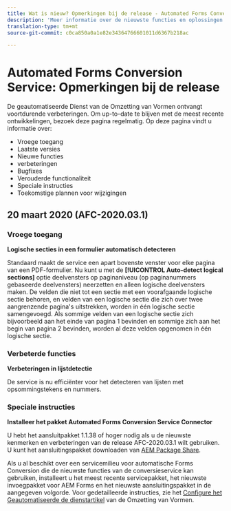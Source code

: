 ```yaml
---
title: Wat is nieuw? Opmerkingen bij de release - Automated Forms Conversion Service
description: 'Meer informatie over de nieuwste functies en oplossingen voor Automated Forms Conversion Service '
translation-type: tm+mt
source-git-commit: c0ca850a0a1e82e34364766601011d6367b218ac

---
```



# Automated Forms Conversion Service: Opmerkingen bij de release

De geautomatiseerde Dienst van de Omzetting van Vormen ontvangt voortdurende verbeteringen. Om up-to-date te blijven met de meest recente ontwikkelingen, bezoek deze pagina regelmatig. Op deze pagina vindt u informatie over:

* Vroege toegang
* Laatste versies
* Nieuwe functies
* verbeteringen
* Bugfixes
* Verouderde functionaliteit
* Speciale instructies
* Toekomstige plannen voor wijzigingen

## 20 maart 2020 (AFC-2020.03.1)

### Vroege toegang

**Logische secties in een formulier automatisch detecteren**

Standaard maakt de service een apart bovenste venster voor elke pagina van een PDF-formulier. Nu kunt u met de **[!UICONTROL Auto-detect logical sections]** optie deelvensters op paginaniveau (op paginanummers gebaseerde deelvensters) neerzetten en alleen logische deelvensters maken. De velden die niet tot een sectie met een voorafgaande logische sectie behoren, en velden van een logische sectie die zich over twee aangrenzende pagina&#39;s uitstrekken, worden in één logische sectie samengevoegd. Als sommige velden van een logische sectie zich bijvoorbeeld aan het einde van pagina 1 bevinden en sommige zich aan het begin van pagina 2 bevinden, worden al deze velden opgenomen in één logische sectie.

### Verbeterde functies

**Verbeteringen in lijstdetectie**

De service is nu efficiënter voor het detecteren van lijsten met opsommingstekens en nummers.

### Speciale instructies

**Installeer het pakket Automated Forms Conversion Service Connector**

U hebt het aansluitpakket 1.1.38 of hoger nodig als u de nieuwste kenmerken en verbeteringen van de release AFC-2020.03.1 wilt gebruiken. U kunt het aansluitingspakket downloaden van [AEM Package Share](https://www.adobeaemcloud.com/content/marketplace/marketplaceProxy.html?packagePath=/content/companies/public/adobe/packages/cq650/featurepack/AFCS-Connector-2020.03.1).

Als u al beschikt over een servicemilieu voor automatische Forms Conversion die de nieuwste functies van de conversieservice kan gebruiken, installeert u het meest recente servicepakket, het nieuwste invoegpakket voor AEM Forms en het nieuwste aansluitingspakket in de aangegeven volgorde. Voor gedetailleerde instructies, zie het [Configure het Geautomatiseerde de dienstartikel](configure-service.md) van de Omzetting van Vormen.